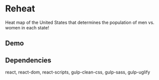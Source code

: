 # Reheat
Heat map of the United States that determines the population of men vs. women in each state!


## Demo


## Dependencies
react, react-dom, react-scripts, gulp-clean-css, gulp-sass, gulp-uglify

